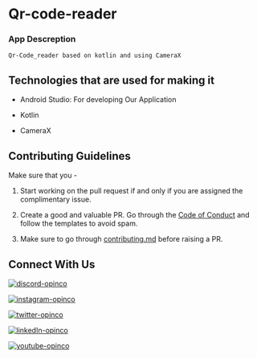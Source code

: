 # Qr-code-reader

### App Descreption

`Qr-Code_reader based on kotlin and using CameraX`



## Technologies that are used for making it

- Android Studio: For developing Our Application

- Kotlin

- CameraX

## **Contributing Guidelines**

Make sure that you -

1. Start working on the pull request if and only if you are assigned the complimentary issue.

2. Create a good and valuable PR. Go through the [Code of Conduct](https://github.com/OpInCo-Community/HacktoberWeek/blob/main/CODE_OF_CONDUCT.md) and follow the templates to avoid spam.

3. Make sure to go through [contributing.md](https://github.com/OpInCo-Community/HacktoberWeek/blob/main/CONTRIBUTING.md) before raising a PR.

## **Connect With Us**

[![discord-opinco](https://img.shields.io/badge/-Discord-black?style=flat-square&logo=Discord)](https://discord.gg/uG3KwXkgfG)

[![instagram-opinco](https://img.shields.io/badge/-Instagram-black?style=flat-square&logo=Instagram)](https://www.instagram.com/opincocommunity/)

[![twitter-opinco](https://img.shields.io/badge/-Twitter-black?style=flat-square&logo=Twitter)](https://twitter.com/opincocommunity)

[![linkedIn-opinco](https://img.shields.io/badge/-LinkedIn-black?style=flat-square&logo=LinkedIn)](https://www.linkedin.com/company/opincocommunity/)

[![youtube-opinco](https://img.shields.io/badge/-YouTube-black?style=flat-square&logo=YouTube)](https://www.youtube.com/c/OpInCoCommunity)